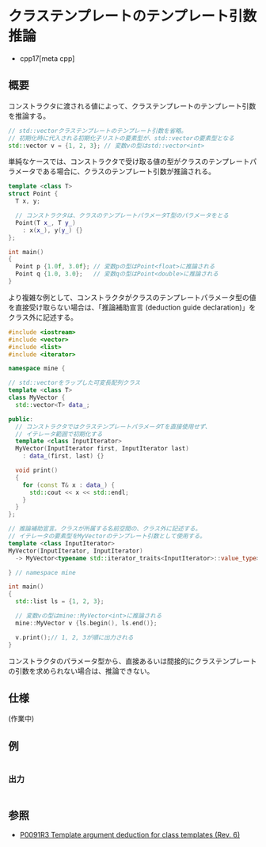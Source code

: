 # クラステンプレートのテンプレート引数推論
* cpp17[meta cpp]

## 概要
コンストラクタに渡される値によって、クラステンプレートのテンプレート引数を推論する。

```cpp
// std::vectorクラステンプレートのテンプレート引数を省略。
// 初期化時に代入される初期化子リストの要素型が、std::vectorの要素型となる
std::vector v = {1, 2, 3}; // 変数vの型はstd::vector<int>
```

単純なケースでは、コンストラクタで受け取る値の型がクラスのテンプレートパラメータである場合に、クラスのテンプレート引数が推論される。

```cpp
template <class T>
struct Point {
  T x, y;

  // コンストラクタは、クラスのテンプレートパラメータT型のパラメータをとる
  Point(T x_, T y_)
    : x(x_), y(y_) {}
};

int main()
{
  Point p {1.0f, 3.0f}; // 変数pの型はPoint<float>に推論される
  Point q {1.0, 3.0};   // 変数qの型はPoint<double>に推論される
}
```

より複雑な例として、コンストラクタがクラスのテンプレートパラメータ型の値を直接受け取らない場合は、「推論補助宣言 (deduction guide declaration)」をクラス外に記述する。

```cpp
#include <iostream>
#include <vector>
#include <list>
#include <iterator>

namespace mine {

// std::vectorをラップした可変長配列クラス
template <class T>
class MyVector {
  std::vector<T> data_;

public:
  // コンストラクタではクラステンプレートパラメータTを直接使用せず、
  // イテレータ範囲で初期化する
  template <class InputIterator>
  MyVector(InputIterator first, InputIterator last)
    : data_(first, last) {}

  void print()
  {
    for (const T& x : data_) {
      std::cout << x << std::endl;
    }
  }
};

// 推論補助宣言。クラスが所属する名前空間の、クラス外に記述する。
// イテレータの要素型をMyVectorのテンプレート引数として使用する。
template <class InputIterator>
MyVector(InputIterator, InputIterator)
  -> MyVector<typename std::iterator_traits<InputIterator>::value_type>;

} // namespace mine

int main()
{
  std::list ls = {1, 2, 3};

  // 変数vの型はmine::MyVector<int>に推論される
  mine::MyVector v {ls.begin(), ls.end()};

  v.print();// 1, 2, 3が順に出力される
}
```

コンストラクタのパラメータ型から、直接あるいは間接的にクラステンプレートの引数を求められない場合は、推論できない。


## 仕様
(作業中)

## 例
```cpp
```

### 出力
```
```


## 参照
- [P0091R3 Template argument deduction for class templates (Rev. 6)](http://www.open-std.org/jtc1/sc22/wg21/docs/papers/2016/p0091r3.html)

